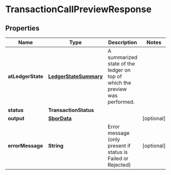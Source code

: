 

# TransactionCallPreviewResponse


## Properties

| Name | Type | Description | Notes |
|------------ | ------------- | ------------- | -------------|
|**atLedgerState** | [**LedgerStateSummary**](LedgerStateSummary.md) | A summarized state of the ledger on top of which the preview was performed. |  |
|**status** | **TransactionStatus** |  |  |
|**output** | [**SborData**](SborData.md) |  |  [optional] |
|**errorMessage** | **String** | Error message (only present if status is Failed or Rejected) |  [optional] |



